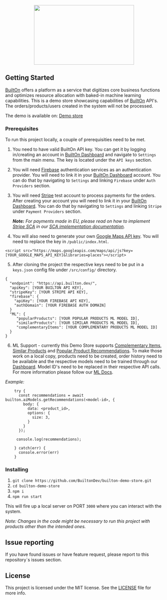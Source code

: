 <p align="center" style="text-align: center">
  <img width="320" height="190" src="https://res.cloudinary.com/dftspnwxo/image/upload/v1564489062/Builton_logo_P_large-x320_bi2fdt.png">
</p>

## Getting Started

[BuiltOn](https://builton.dev) offers a platform as a service that digitizes core business functions and optimizes 
resource allocation with baked-in machine learning capabilities. This is a demo store showcasing capabilities of [BuiltOn](https://builton.dev) API's. The orders/products/users created in the system will not be processed.

The demo is available on: [Demo store](https://demo-store.builton.dev/)

### Prerequisites

To run this project locally, a couple of prerequisities need to be met.

1. You need to have valid BuiltOn API key. You can get it by logging in/creating an account in [BuiltOn Dashboard](https://dashboard.builton.dev) and navigate to `Settings` from the main menu. The key is located under the `API keys` section.

2. You will need [Firebase](https://firebase.google.com/) authentication services as an authentication provider. You will need to link it in your [BuiltOn Dashboard](https://dashboard.builton.dev) account. You can do that by navigating to `Settings` and linking `Firebase` under `Auth Providers` section.

3. You will need [Stripe](https://stripe.com) test account to process payments for the orders. After creating your account you will need to link it in your [BuiltOn Dashboard](https://dashboard.builton.dev). You can do that by navigating to `Settings` and linking `Stripe` under `Payment Providers` section.

    ___Note:___ _For payments made in EU, please read on how to implement [Stripe SCA](https://stripe.com/docs/strong-customer-authentication) in our [SCA implementation documentation](https://docs.builton.dev/building-blocks/payments-1/strong-customer-authentication)._


4. You will also need to generate your own [Google Maps API key](https://developers.google.com/maps/documentation/javascript/get-api-key). You will need to replace the key in `/public/index.html`.
```
<script src="https://maps.googleapis.com/maps/api/js?key=[YOUR_GOOGLE_MAPS_API_KEY]&libraries=places"></script>
```

5. After cloning the project the respective keys need to be put in a `keys.json` config file under `/src/config/` directory.

```
{
  "endpoint": "https://api.builton.dev/",
  "apiKey": [YOUR BUILTON API KEY],
  "stripeKey": [YOUR STRIPE API KEY],
  "firebase": {
    "apiKey": [YOUR FIREBASE API KEY],
    "authDomain": [YOUR FIREBASE AUTH DOMAIN]
  }
  "ML": {
     "popularProducts": [YOUR POPULAR PRODUCTS ML MODEL ID],
     "similarProducts": [YOUR SIMILAR PRODUCTS ML MODEL ID],
     "complementaryItems": [YOUR COMPLEMENTARY PRODUCTS ML MODEL ID]
  }
}
```

6. ML Support - currently this Demo Store supports [Complementary Items](https://docs.builton.dev/machine-learning/simple-ml#complementary-items), [Similar Products](https://docs.builton.dev/machine-learning/simple-ml#similar-products) and [Popular Product Recommendations](https://docs.builton.dev/machine-learning/simple-ml#popular-product-recommendations). To make those work on a local copy, products need to be created, order history need to be available and the respective models need to be trained through our [Dashboard](https://dashboard.builton.dev/). Model ID's need to be replaced in their respective API calls. For more information please follow our [ML Docs](https://docs.builton.dev/machine-learning/intro-to-ml-tools).

_Example:_
```
    try {
      const recommendations = await builton.aiModels.getRecommendations(<model-id>, {
        body: {
          data: <product_id>,
          options: {
            size: 3,
          }
        }
      });

     console.log(recommendations);

    } catch(err) {
      console.error(err)
    }
```

### Installing

1. ```git clone https://github.com/BuiltonDev/builton-demo-store.git```
2. ```cd builton-demo-store```
3. ```npm i```
4. ```npm run start```

This will fire up a local server on PORT `3000` where you can interact with the system.

_Note: Changes in the code might be necessary to run this project with products other than the intended ones._


## Issue reporting

If you have found issues or have feature request, please report to this repository`s issues section.


## License

This project is licensed under the MIT license. See the [LICENSE](LICENSE.md) file for more info.


